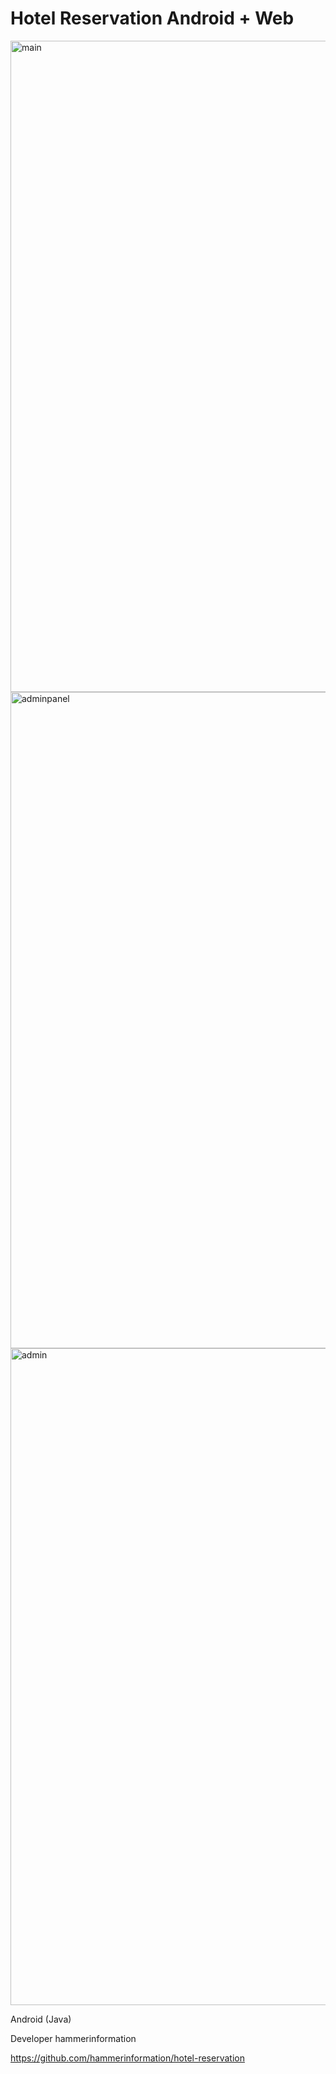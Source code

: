 # Hotel Reservation Android + Web


<img width="1042" alt="main" src="https://user-images.githubusercontent.com/69810869/113579112-80e2b280-962c-11eb-8171-3c2399486dda.PNG">

<img width="1050" alt="adminpanel" src="https://user-images.githubusercontent.com/69810869/113579106-7f18ef00-962c-11eb-9951-30d5888ed8af.PNG">

<img width="1051" alt="admin" src="https://user-images.githubusercontent.com/69810869/113579205-a2439e80-962c-11eb-977f-a91ede40c7da.PNG">




Android (Java)

Developer hammerinformation

https://github.com/hammerinformation/hotel-reservation
